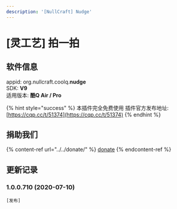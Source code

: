 ```yaml
---
description: '[NullCraft] Nudge'
---
```


# \[灵工艺] 拍一拍

## 软件信息

appid: org.nullcraft.coolq.**nudge**\
SDK: **V9**\
适用版本: **酷Q Air / Pro**

{% hint style="success" %}
本插件完全免费使用  插件官方发布地址:[https://cqp.cc/t/51374](https://cqp.cc/t/51374)
{% endhint %}

## 捐助我们

{% content-ref url="../../donate/" %}
[donate](../../donate/)
{% endcontent-ref %}

## 更新记录

### 1.0.0.710 (2020-07-10)

`[发布]`
